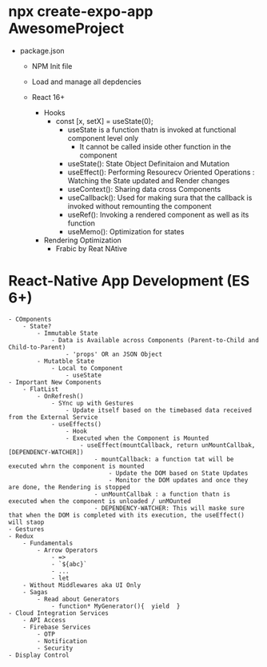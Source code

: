 # npx create-expo-app AwesomeProject

- package.json
    - NPM Init file 
    - Load and manage all depdencies

    - React 16+
        - Hooks
            - const [x, setX] = useState(0);
                - useState is a function thatn is invoked at functional component level only
                    - It cannot be called inside other function in the component
               - useState(): State Object Definitaion and Mutation
               - useEffect(): Performing Resourecv Oriented Operations
                            :  Watching the State updated and Render changes
               - useContext(): Sharing data cross Components
               - useCallback(): Used for making sura that the callback is invoked without remounting the component      
               - useRef(): Invoking a rendered component as well as its function
               - useMemo(): Optimization for states                 
        - Rendering Optimization
            - Frabic by Reat NAtive

# React-Native App Development (ES 6+)
    - COmponents
        - State?
            - Immutable State
                - Data is Available across Components (Parent-to-Child and Child-to-Parent)
                    - 'props' OR an JSON Object
            - Mutatble State
                - Local to Component
                    - useState
    - Important New Components
        - FlatList
            - OnRefresh()   
                - SYnc up with Gestures
                    - Update itself based on the timebased data received from the External Service
                - useEffects()
                    - Hook 
                    - Executed when the Component is Mounted
                        - useEffect(mountCallback, return unMountCallbak, [DEPENDENCY-WATCHER])  
                            - mountCallback: a function tat will be executed whrn the component is mounted
                                - Update the DOM based on State Updates
                                - Monitor the DOM updates and once they are done, the Rendering is stopped
                            - unMountCallbak : a function thatn is executed when the component is unloaded / unMOunted
                            - DEPENDENCY-WATCHER: This will maske sure that when the DOM is completed with its execution, the useEffect() will staop  
    - Gestures
    - Redux
        - Fundamentals
            - Arrow Operators
                - =>
                - `${abc}`
                - ...
                - let
        - Without Middlewares aka UI Only
        - Sagas
            - Read about Generators
                - function* MyGenerator(){  yield  }
    - Cloud Integration Services
        - API Access
        - Firebase Services
            - OTP
            - Notification
            - Security
    - Display Control            

